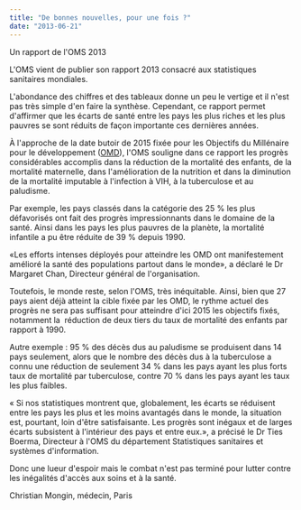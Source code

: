 ```yaml
---
title: "De bonnes nouvelles, pour une fois ?"
date: "2013-06-21"
---
```


Un rapport de l'OMS 2013

L'OMS vient de publier son rapport 2013 consacré aux statistiques sanitaires mondiales.

L'abondance des chiffres et des tableaux donne un peu le vertige et il n'est pas très simple d'en faire la synthèse. Cependant, ce rapport permet d'affirmer que les écarts de santé entre les pays les plus riches et les plus pauvres se sont réduits de façon importante ces dernières années.

À l'approche de la date butoir de 2015 fixée pour les Objectifs du Millénaire pour le développement ([OMD](http://www.un.org/fr/millenniumgoals/)), l'OMS souligne dans ce rapport les progrès considérables accomplis dans la réduction de la mortalité des enfants, de la mortalité maternelle, dans l'amélioration de la nutrition et dans la diminution de la mortalité imputable à l'infection à VIH, à la tuberculose et au paludisme.

Par exemple, les pays classés dans la catégorie des 25 % les plus défavorisés ont fait des progrès impressionnants dans le domaine de la santé. Ainsi dans les pays les plus pauvres de la planète, la mortalité infantile a pu être réduite de 39 % depuis 1990.

«Les efforts intenses déployés pour atteindre les OMD ont manifestement amélioré la santé des populations partout dans le monde», a déclaré le Dr Margaret Chan, Directeur général de l'organisation.

Toutefois, le monde reste, selon l'OMS, très inéquitable. Ainsi, bien que 27 pays aient déjà atteint la cible fixée par les OMD, le rythme actuel des progrès ne sera pas suffisant pour atteindre d'ici 2015 les objectifs fixés, notamment la  réduction de deux tiers du taux de mortalité des enfants par rapport à 1990.

Autre exemple : 95 % des décès dus au paludisme se produisent dans 14 pays seulement, alors que le nombre des décès dus à la tuberculose a connu une réduction de seulement 34 % dans les pays ayant les plus forts taux de mortalité par tuberculose, contre 70 % dans les pays ayant les taux les plus faibles.

« Si nos statistiques montrent que, globalement, les écarts se réduisent entre les pays les plus et les moins avantagés dans le monde, la situation est, pourtant, loin d'être satisfaisante. Les progrès sont inégaux et de larges écarts subsistent à l'intérieur des pays et entre eux.», a précisé le Dr Ties Boerma, Directeur à l'OMS du département Statistiques sanitaires et systèmes d'information.

Donc une lueur d'espoir mais le combat n'est pas terminé pour lutter contre les inégalités d'accès aux soins et à la santé.

Christian Mongin, médecin, Paris
